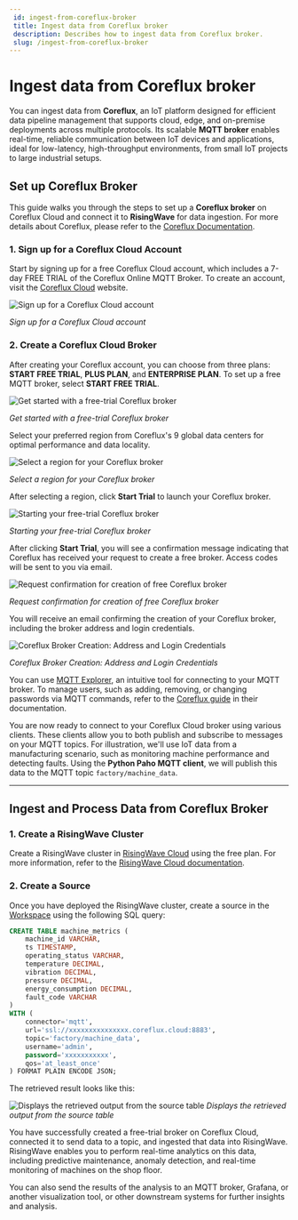 ```yaml
---
 id: ingest-from-coreflux-broker
 title: Ingest data from Coreflux broker
 description: Describes how to ingest data from Coreflux broker.
 slug: /ingest-from-coreflux-broker
---
```

<head>
  <link rel="canonical" href="https://docs.risingwave.com/docs/current/ingest-from-coreflux-broker/" />
</head>

# Ingest data from Coreflux broker

You can ingest data from **Coreflux**, an IoT platform designed for efficient data pipeline management that supports cloud, edge, and on-premise deployments across multiple protocols. Its scalable **MQTT broker** enables real-time, reliable communication between IoT devices and applications, ideal for low-latency, high-throughput environments, from small IoT projects to large industrial setups.

## Set up Coreflux Broker

This guide walks you through the steps to set up a **Coreflux broker** on Coreflux Cloud and connect it to **RisingWave** for data ingestion. For more details about Coreflux, please refer to the [Coreflux Documentation](https://docs.coreflux.org/).

### 1. Sign up for a Coreflux Cloud Account

Start by signing up for a free Coreflux Cloud account, which includes a 7-day FREE TRIAL of the Coreflux Online MQTT Broker. To create an account, visit the [Coreflux Cloud](https://auth.coreflux.org/createAccount) website.

![Sign up for a Coreflux Cloud account](https://github.com/user-attachments/assets/72829ea3-d6b0-4049-885f-fa131a55bf2f)

*Sign up for a Coreflux Cloud account*

### 2. Create a Coreflux Cloud Broker

After creating your Coreflux account, you can choose from three plans: **START FREE TRIAL**, **PLUS PLAN**, and **ENTERPRISE PLAN**. To set up a free MQTT broker, select **START FREE TRIAL**.

![Get started with a free-trial Coreflux broker](https://github.com/user-attachments/assets/3cb31ee3-0f52-4330-8825-700c611bf452)

*Get started with a free-trial Coreflux broker*

Select your preferred region from Coreflux's 9 global data centers for optimal performance and data locality.

![Select a region for your Coreflux broker](https://github.com/user-attachments/assets/b4ca764e-cc14-4de0-9927-aa6ed6a9aa5b)

*Select a region for your Coreflux broker*

After selecting a region, click **Start Trial** to launch your Coreflux broker.

![Starting your free-trial Coreflux broker](https://github.com/user-attachments/assets/031ad9d6-1772-4e5a-86f7-23888c285363)

*Starting your free-trial Coreflux broker*

After clicking **Start Trial**, you will see a confirmation message indicating that Coreflux has received your request to create a free broker. Access codes will be sent to you via email.

![Request confirmation for creation of free Coreflux broker](https://github.com/user-attachments/assets/e90e4568-a1df-44df-bb10-d25a34e68479)

*Request confirmation for creation of free Coreflux broker*

You will receive an email confirming the creation of your Coreflux broker, including the broker address and login credentials.

![Coreflux Broker Creation: Address and Login Credentials](https://github.com/user-attachments/assets/a9865d4e-392e-49ca-8412-9864b2fc0304)

*Coreflux Broker Creation: Address and Login Credentials*

You can use [MQTT Explorer](http://mqtt-explorer.com/), an intuitive tool for connecting to your MQTT broker. To manage users, such as adding, removing, or changing passwords via MQTT commands, refer to the [Coreflux guide](https://docs.coreflux.org/getting-started/mqtt-explorer-and-coreflux-cloud-broker/) in their documentation.

You are now ready to connect to your Coreflux Cloud broker using various clients. These clients allow you to both publish and subscribe to messages on your MQTT topics. For illustration, we'll use IoT data from a manufacturing scenario, such as monitoring machine performance and detecting faults. Using the **Python Paho MQTT client**, we will publish this data to the MQTT topic `factory/machine_data`.

---

## Ingest and Process Data from Coreflux Broker

### 1. Create a RisingWave Cluster

Create a RisingWave cluster in [RisingWave Cloud](https://cloud.risingwave.com/) using the free plan. For more information, refer to the [RisingWave Cloud documentation](https://docs.risingwave.com/cloud/manage-clusters/).

### 2. Create a Source

Once you have deployed the RisingWave cluster, create a source in the [Workspace](https://docs.risingwave.com/cloud/console-overview/) using the following SQL query:

```sql
CREATE TABLE machine_metrics (
    machine_id VARCHAR,
    ts TIMESTAMP,
    operating_status VARCHAR,
    temperature DECIMAL,
    vibration DECIMAL, 
    pressure DECIMAL, 
    energy_consumption DECIMAL, 
    fault_code VARCHAR
)
WITH (
    connector='mqtt',
    url='ssl://xxxxxxxxxxxxxxx.coreflux.cloud:8883',
    topic='factory/machine_data',
    username='admin',
    password='xxxxxxxxxxx',
    qos='at_least_once'
) FORMAT PLAIN ENCODE JSON;
```
The retrieved result looks like this:

![Displays the retrieved output from the source table](https://github.com/user-attachments/assets/50bfd6de-89d7-4af1-92b3-51789b508e9c)
*Displays the retrieved output from the source table*

You have successfully created a free-trial broker on Coreflux Cloud, connected it to send data to a topic, and ingested that data into RisingWave. RisingWave enables you to perform real-time analytics on this data, including predictive maintenance, anomaly detection, and real-time monitoring of machines on the shop floor.

You can also send the results of the analysis to an MQTT broker, Grafana, or another visualization tool, or other downstream systems for further insights and analysis.
